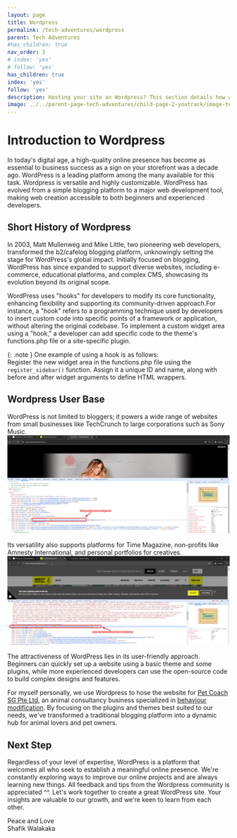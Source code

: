 ```yaml
---
layout: page
title: Wordpress
permalink: /tech-adventures/wordpress
parent: Tech Adventures
#has_children: true 
nav_order: 3
# index: 'yes'
# follow: 'yes'
has_children: true 
index: 'yes'
follow: 'yes'
description: Hosting your site on Wordpress? This section details how we manage our Wordpress installation and keep it up to date. Check out individual sub-sections to find out more details!
image: ../../parent-page-tech-adventures/child-page-2-youtrack/image-tech-adventure-youtrack.png
---
```


# Introduction to Wordpress

In today's digital age, a high-quality online presence has become as essential to business success as a sign on your storefront was a decade ago. WordPress is a leading platform among the many available for this task. Wordpress is versatile and highly customizable. WordPress has evolved from a simple blogging platform to a major web development tool, making web creation accessible to both beginners and experienced developers.

## Short History of Wordpress

In 2003, Matt Mullenweg and Mike Little, two pioneering web developers, transformed the b2/cafelog blogging platform, unknowingly setting the stage for WordPress's global impact. Initially focused on blogging, WordPress has since expanded to support diverse websites, including e-commerce, educational platforms, and complex CMS, showcasing its evolution beyond its original scope.

WordPress uses "hooks" for developers to modify its core functionality, enhancing flexibility and supporting its community-driven approach.For instance, a "hook" refers to a programming technique used by developers to insert custom code into specific points of a framework or application, without altering the original codebase. To implement a custom widget area using a "hook," a developer can add specific code to the theme's functions.php file or a site-specific plugin. 

{: .note }
One example of using a hook is as follows:<br>
Register the new widget area in the functions.php file using the `register_sidebar()` function. Assign it a unique ID and name, along with before and after widget arguments to define HTML wrappers.

## Wordpress User Base

WordPress is not limited to bloggers; it powers a wide range of websites from small businesses like TechCrunch to large corporations such as Sony Music. 
![image showing that Sony Music uses wordpress](../../parent-page-tech-adventures/child-page-3-wordpress/image-sony-music-using-wordpress-2.png)

Its versatility also supports platforms for Time Magazine, non-profits like Amnesty International, and personal portfolios for creatives.
![image-showing-amnesty-international-using-wordpress](../../parent-page-tech-adventures/child-page-3-wordpress/image-amnesty-international-using-wordpress.png)

The attractiveness of WordPress lies in its user-friendly approach. Beginners can quickly set up a website using a basic theme and some plugins, while more experienced developers can use the open-source code to build complex designs and features.

For myself personally, we use Wordpress to hose the website for [Pet Coach SG Pte Ltd](https://petcoach.sg), an animal consultancy business specialized in [behaviour modification](https://petcoach.sg/consultations/behaviour-change-programme/).  By focusing on the plugins and themes best suited to our needs, we've transformed a traditional blogging platform into a dynamic hub for animal lovers and pet owners.

## Next Step
Regardless of your level of expertise, WordPress is a platform that welcomes all who seek to establish a meaningful online presence. We're constantly exploring ways to improve our online projects and are always learning new things. All feedback and tips from the Wordpress community is appreciated ^^. Let's work together to create a great WordPress site. Your insights are valuable to our growth, and we're keen to learn from each other.



Peace and Love <br>
Shafik Walakaka
